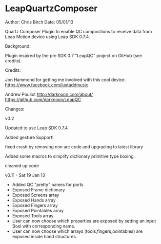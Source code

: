 LeapQuartzComposer
==================
Author: Chris Birch
Date: 05/01/13

Quartz Composer Plugin to enable QC compositions to receive data from Leap Motion device using Leap SDK 0.7.4.

Background:

Plugin inspired by the pre SDK 0.7 "LeapQC" project on GitHub (see credits). 

Credits:

Jon Hammond for getting me involved with this cool device.
https://www.facebook.com/justaddmusic
 
Andrew Pouliot
http://darknoon.com/about/
https://github.com/darknoon/LeapQC



Changes:

v0.2

Updated to use Leap SDK 0.7.4

Added gesture Support!

fixed crash by removing non arc code and upgrading to latest library

Added some macros to simplify dictionary primitive type boxing.

cleaned up code




v0.11 - Sat 19 Jan 13

- Added QC "pretty" names for ports
- Exposed Frame dictionary
- Exposed Screens array
- Exposed Hands array
- Exposed Fingers array
- Exposed Pointables array
- Exposed Tools array
- User can now choose which properties are exposed by setting an input Bool with corresponding name.
- User can now choose which arrays (tools,fingers,pointables) are exposed inside hand structures.